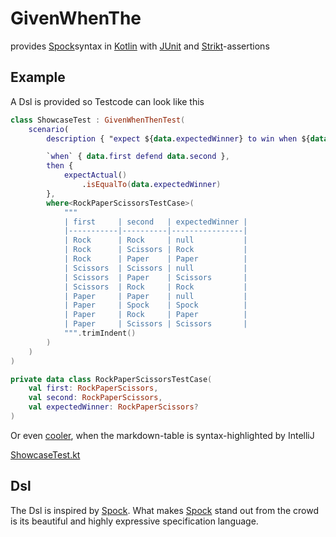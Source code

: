 # GivenWhenThe

provides [Spock](https://spockframework.org/)syntax in [Kotlin](https://kotlinlang.org/) with [JUnit](https://junit.org/junit5/) and [Strikt](https://strikt.io/)-assertions


## Example

A Dsl is provided so Testcode can look like this

```kotlin
class ShowcaseTest : GivenWhenThenTest(
    scenario(
        description { "expect ${data.expectedWinner} to win when ${data.first} defending ${data.second}" },

        `when` { data.first defend data.second },
        then {
            expectActual()
                .isEqualTo(data.expectedWinner)
        },
        where<RockPaperScissorsTestCase>(
            """
            | first     | second   | expectedWinner |
            |-----------|----------|----------------|
            | Rock      | Rock     | null           |
            | Rock      | Scissors | Rock           |
            | Rock      | Paper    | Paper          |
            | Scissors  | Scissors | null           |
            | Scissors  | Paper    | Scissors       |
            | Scissors  | Rock     | Rock           |
            | Paper     | Paper    | null           |
            | Paper     | Spock    | Spock          |
            | Paper     | Rock     | Paper          |
            | Paper     | Scissors | Scissors       |
            """.trimIndent()
        )
    )
)

private data class RockPaperScissorsTestCase(
    val first: RockPaperScissors,
    val second: RockPaperScissors,
    val expectedWinner: RockPaperScissors?
)
```

Or even [cooler](screenshotShowcase.png), when the markdown-table is syntax-highlighted by IntelliJ

[ShowcaseTest.kt](https://raw.githubusercontent.com/nielsfalk/givenWhenThen/master/src/test/kotlin/de/nielsfalk/givenwhenthen/example/ShowcaseTest.kt)


## Dsl

The Dsl is inspired by [Spock](https://spockframework.org/).
What makes [Spock](https://spockframework.org/) stand out from the crowd is its beautiful and highly expressive specification language. 